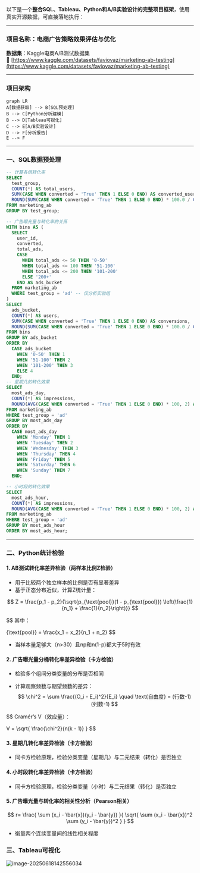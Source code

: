 以下是一个**整合SQL、Tableau、Python和A/B实验设计的完整项目框架**，使用真实开源数据，可直接落地执行：

---

### **项目名称：电商广告策略效果评估与优化**  
**数据集**：Kaggle电商A/B测试数据集  
🔗 [https://www.kaggle.com/datasets/faviovaz/marketing-ab-testing](https://www.kaggle.com/datasets/faviovaz/marketing-ab-testing)  

---

### **项目架构**
```mermaid
graph LR
A[数据获取] --> B[SQL预处理]
B --> C[Python分析建模]
B --> D[Tableau可视化]
C --> E[A/B实验设计]
D --> F[分析报告]
E --> F
```

---

### **一、SQL数据预处理**
```sql
-- 计算各组转化率
SELECT 
  test_group,
  COUNT(*) AS total_users,
  SUM(CASE WHEN converted = 'True' THEN 1 ELSE 0 END) AS converted_users,
  ROUND(SUM(CASE WHEN converted = 'True' THEN 1 ELSE 0 END) * 100.0 / COUNT(*), 2) AS conversion_rate
FROM marketing_ab
GROUP BY test_group;

-- 广告曝光量与转化率的关系
WITH bins AS (
  SELECT
    user_id,
    converted,
    total_ads,
    CASE
      WHEN total_ads <= 50 THEN '0-50'
      WHEN total_ads <= 100 THEN '51-100'
      WHEN total_ads <= 200 THEN '101-200'
      ELSE '200+'
    END AS ads_bucket
  FROM marketing_ab
  WHERE test_group = 'ad' -- 仅分析实验组
)
SELECT
  ads_bucket,
  COUNT(*) AS users,
  SUM(CASE WHEN converted = 'True' THEN 1 ELSE 0 END) AS conversions,
  ROUND(SUM(CASE WHEN converted = 'True' THEN 1 ELSE 0 END) * 100.0 / COUNT(*), 2) AS conversion_rate
FROM bins
GROUP BY ads_bucket
ORDER BY 
  CASE ads_bucket
    WHEN '0-50' THEN 1
    WHEN '51-100' THEN 2
    WHEN '101-200' THEN 3
    ELSE 4
  END;
-- 星期几的转化效果
SELECT 
  most_ads_day,
  COUNT(*) AS impressions,
  ROUND(AVG(CASE WHEN converted = 'True' THEN 1 ELSE 0 END) * 100, 2) AS conversion_rate
FROM marketing_ab
WHERE test_group = 'ad'
GROUP BY most_ads_day
ORDER BY 
  CASE most_ads_day
    WHEN 'Monday' THEN 1
    WHEN 'Tuesday' THEN 2
    WHEN 'Wednesday' THEN 3
    WHEN 'Thursday' THEN 4
    WHEN 'Friday' THEN 5
    WHEN 'Saturday' THEN 6
    WHEN 'Sunday' THEN 7
  END;

-- 小时段的转化效果
SELECT 
  most_ads_hour,
  COUNT(*) AS impressions,
  ROUND(AVG(CASE WHEN converted = 'True' THEN 1 ELSE 0 END) * 100, 2) AS conversion_rate
FROM marketing_ab
WHERE test_group = 'ad'
GROUP BY most_ads_hour
ORDER BY most_ads_hour;

```

---

### **二、Python统计检验**

#### 1. AB测试转化率差异检验（两样本比例Z检验）

- 用于比较两个独立样本的比例是否有显著差异
- 基于正态分布近似，计算Z统计量：

$$
Z = \frac{p_1 - p_2}{\sqrt{p_{\text{pool}}(1 - p_{\text{pool}}) \left(\frac{1}{n_1} + \frac{1}{n_2}\right)}}
$$

$$
其中：

{\text{pool}} = \frac{x_1 + x_2}{n_1 + n_2}
$$

- 当样本量足够大（n>30）且np和n(1-p)都大于5时有效

#### 2. 广告曝光量分桶转化率差异检验（卡方检验）

- 检验多个组间分类变量的分布是否相同

- 计算观察频数与期望频数的差异：
  $$
  \chi^2 = \sum \frac{(O_i - E_i)^2}{E_i} \quad \text{自由度} =  (行数-1)(列数-1)
  $$

$$
Cramér’s V（效应量）：

V = \sqrt{ \frac{\chi^2}{n(k - 1)} } 
$$



#### 3. 星期几转化率差异检验（卡方检验）

  - 同卡方检验原理，检验分类变量（星期几）与二元结果（转化）是否独立

#### 4. 小时段转化率差异检验（卡方检验）

  - 同卡方检验原理，检验分类变量（小时）与二元结果（转化）是否独立

#### 5. 广告曝光量与转化率的相关性分析（Pearson相关）
$$
r= \frac{ \sum (x_i - \bar{x})(y_i - \bar{y}) }{ \sqrt{ \sum (x_i - \bar{x})^2 \sum (y_i - \bar{y})^2 } }
$$



  - 衡量两个连续变量间的线性相关程度

    
### **三、Tableau可视化**
![image-20250618142556034](C:\Users\Administrator\AppData\Roaming\Typora\typora-user-images\image-20250618142556034.png)


